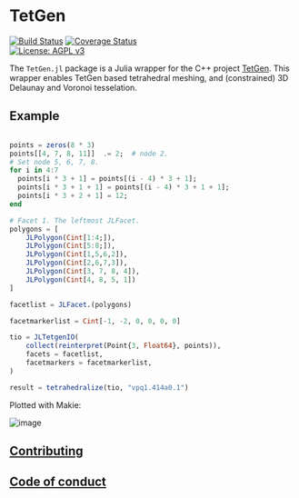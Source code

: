 # TetGen

[![Build Status](https://travis-ci.org/JuliaGeometry/TetGen.jl.svg)](https://travis-ci.org/JuliaGeometry/TetGen.jl)
[![Coverage Status](https://coveralls.io/repos/JuliaGeometry/TetGen.jl/badge.svg)](https://coveralls.io/r/JuliaGeometry/TetGen.jl)   
[![License: AGPL v3](https://img.shields.io/badge/License-AGPL%20v3-orange.svg)](https://github.com/JuliaGeometry/TetGen.jl/blob/master/LICENSE)

The `TetGen.jl` package is a Julia wrapper for the C++ project [TetGen](wias-berlin.de/software/tetgen/). This wrapper enables TetGen based tetrahedral meshing, and (constrained) 3D Delaunay and Voronoi tesselation. 

## Example

```julia

points = zeros(8 * 3)
points[[4, 7, 8, 11]]  .= 2;  # node 2.
# Set node 5, 6, 7, 8.
for i in 4:7
  points[i * 3 + 1] = points[(i - 4) * 3 + 1];
  points[i * 3 + 1 + 1] = points[(i - 4) * 3 + 1 + 1];
  points[i * 3 + 2 + 1] = 12;
end

# Facet 1. The leftmost JLFacet.
polygons = [
    JLPolygon(Cint[1:4;]),
    JLPolygon(Cint[5:8;]),
    JLPolygon(Cint[1,5,6,2]),
    JLPolygon(Cint[2,6,7,3]),
    JLPolygon(Cint[3, 7, 8, 4]),
    JLPolygon(Cint[4, 8, 5, 1])
]

facetlist = JLFacet.(polygons)

facetmarkerlist = Cint[-1, -2, 0, 0, 0, 0]

tio = JLTetgenIO(
    collect(reinterpret(Point{3, Float64}, points)),
    facets = facetlist,
    facetmarkers = facetmarkerlist,
)

result = tetrahedralize(tio, "vpq1.414a0.1")
```

Plotted with Makie:

![image](https://user-images.githubusercontent.com/1010467/54118458-5abd9a80-43f3-11e9-99e8-951d36b8a81f.png)


## [Contributing](https://github.com/JuliaGeometry/TetGen.jl/blob/master/CONTRIBUTING.md)   


## [Code of conduct](https://github.com/JuliaGeometry/TetGen.jl/blob/master/CODE_OF_CONDUCT.md)   

